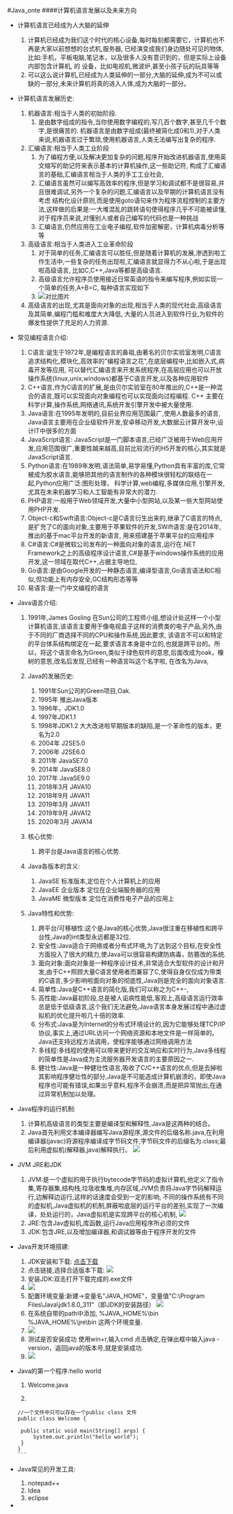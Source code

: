 #Java_onte
####计算机语言发展以及未来方向

- 计算机语言已经成为人大脑的延伸
  1. 计算机已经成为我们这个时代的核心设备,每时每刻都需要它，计算机也不再是大家以前想想的台式机,服务器,
  已经演变成我们身边随处可见的物体,比如:手机，平板电脑,笔记本，以及很多人没有意识到的，但是实际上设备内部包含计算机, 的
  设备，比如电视机,微波炉,甚至小孩子玩的玩具等等
  2. 可以这么说计算机,已经成为人类延伸的一部分,大脑的延伸,成为不可以或缺的一部分,未来计算机将真的进入人体,成为大脑的一部分。
  
- 计算机语言发展历史:
    1. 机器语言:相当于人类的初始阶段.
        1. 是由数字组成的指令,当你使用数字编程的,写几百个数字,甚至几千个数字,是很痛苦的.
        机器语言是由数字组成(最终被简化成0和1),对于人类来说,机器语言过于繁琐,使用机器语言,人类无法编写出复杂的程序.
    2. 汇编语言:相当于人类工业阶段
        1. 为了编程方便,以及解决更加复杂的问题,程序开始改进机器语言,使用英文缩写的助记符来表示基本的计算机操作,这一些助记符,
        构成了汇编语言的基础,汇编语言相当于人类的手工工业社会,
        2. 汇编语言虽然可以编写高效率的程序,但是学习和调试都不是很容易,并且很难调试,另外一个复杂的问题,汇编语言以及早期的计算机语言没有考虑
        结构化设计原则,而是使用goto语句来作为程序流程控制的主要方法,这样做的后果是:一大堆混乱的跳转语句使得程序几乎不可能被读懂,
        对于程序员来说,对懂别人或者自己编写的代码也是一种挑战
        3. 汇编语言,仍然应用在工业电子编程,软件加密解密，计算机病毒分析等等
    3. 高级语言:相当于人类进入工业革命阶段
        1. 对于简单的任务,汇编语言可以胜任,但是随着计算机的发展,渗透到啦工作生活中,一些复杂的任务出现啦,汇编语言就显得力不从心啦,于是出现啦高级语言,
        比如C,C++,Java等都是高级语言.
        2. 高级语言允许程序员使用接近日常英语的指令来编写程序,例如实现一个简单的任务,A+B=C,
        每种语言实现如下
        3. ![对比图片](../images/1670246933272.jpg)
    4. 高级语言的出现,尤其是面向对象的出现,相当于人类的现代社会,高级语言及其简单,编程门槛和难度大大降低,
    大量的人员进入到软件行业,为软件的爆发性提供了充足的人力资源.
    
- 常见编程语言介绍:
    1. C语言:诞生于1972年,是编程语言的鼻祖,由著名的贝尔实验室发明,C语言追求结构化,模块化,高效率的"编程语言之花",在底层编程中,比如嵌入式,病毒开发等应用,
    可以替代汇编语言来开发系统程序,在高层应用也可以开放操作系统(linux,unix,windows)都基于C语言开发,以及各种应用软件
    2. C++语言,作为C语言的扩展,是由贝尔实验室在80年推出的,C++是一种混合的语言,既可以实现面向对象编程也可以实现面向过程编程.
    C++ 主要在科学计算,操作系统,网络通讯,系统开发引擎开发中被大量使用.
    3. Java语言:在1995年发明的,目前业界应用范围最广,使用人数最多的语言,
    Java语言主要用在企业级软件开发,安卓移动开发,大数据云计算开发中,设计IT中很多的方面
    4. JavaScript语言: JavaScript是一门脚本语言,已经广泛被用于Web应用开发,应用范围很广,重要性越来越高,目前比较流行的H5开发的核心,其实就是JavaScript语言.
    5. Python语言:在1989年发明,语法简单,易学易懂,Python具有丰富的库,它常被成为胶水语言,能够把其他的语言制作的各种模块很轻松的联结在一起,Python应用广泛:图形处理，
    科学计算,web编程,多媒体应用,引擎开发,尤其在未来机器学习和人工智能有非常大的潜力.
    6. PHP语言:一般用于Web领域开发,大量中小型网站,以及某一些大型网站使用PHP开发.
    7. Object-c和Swift语言:Object-c是C语言衍生出来的,继承了C语言的特点,是扩充了C的面向对象,主要用于苹果软件的开发,SWift语言:是在2014年,推出的基于mac平台开发的新语言,
    用来搭建基于苹果平台的应用程序
    8. C#语言:C#是微软公司发布的一种面向对象的语言,运行在.NET Framework之上的高级程序设计语言,C#是基于windows操作系统的应用开发,这一领域在取代C++,占据主导地位,
    9. Go语言:是由Google开发的一种静态语言,编译型语言,Go语言语法和C相似,但功能上有内存安全,GC结构形态等等
    10. 易语言:是一门中文编程的语言
    
- Java语言介绍:
    1. 1991年,James Gosling 在Sun公司的工程师小组,想设计处这样一个小型计算机语言,该语言主要用于像电视盒子这样的消费类的电子产品,另外,由于不同的厂商选择不同的CPU和操作系统,因此要求,
    该语言不可以和特定的平台体系结构绑定在一起,要求语言本身是中立的,也就是跨平台的。所以，将这个语言命名为Green,类似于绿色软件的意思,后面改成为oak，橡树的意思,改名后发现,已经有一种语言叫这个名字啦,
    在改名为Java,
    2. Java的发展历史:
        1. 1991年Sun公司的Green项目,Oak.
        2. 1995年 推出Java版本
        3. 1996年，JDK1.0
        4. 1997年JDK1.1
        5. 1998年JDK1.2 大大改进啦早期版本的缺陷,是一个革命性的版本，更名为2.0
        6. 2004年 J2SE5.0
        7. 2006年 J2SE6.0
        8. 2011年 JavaSE7.0
        9. 2014年 JavaSE8.0
        10. 2017年 JavaSE9.0
        11. 2018年3月 JAVA10
        12. 2018年9月 JAVA11
        13. 2019年3月 JAVA11
        14. 2019年9月 JAVA12
        15. 2020年3月 JAVA14
        
    2. 核心优势:
        1. 跨平台是Java语言的核心优势.
    3. Java各版本的含义:
        1. JavaSE 标准版本,定位在个人计算机上的应用
        2. JavaEE 企业版本 定位在企业端服务器的应用
        3. JavaME 微型版本 定位在消费性电子产品的应用上
    4. Java特性和优势:
        1. 跨平台/可移植性:这个是Java的核心优势,Java很注重在移植性和跨平台性,Java的int类型永远都是32位.
        2. 安全性:Java适合于网络或者分布式环境,为了达到这个目标,在安全性方面投入了很大的精力,使Java可以很容易构建防病毒，防篡改的系统.
        3. 面向对象:面向对象是一种程序设计技术,非常适合大型软件的设计和开发,由于C++照顾大量C语言使用者而兼容了C,使得自身仅仅成为带类的C语言,多少影响啦面向对象的彻底性,Java则是完全的面向对象语言.
        4. 简单性:Java是C++语言的简化版,我们可以称之为C++-,
        5. 高性能:Java最初阶段,总是被人诟病性能低,客观上,高级语言运行效率总是低于低级语言,这个我们无法避免,Java语言本身发展过程中通过虚拟机的优化提升啦几十倍的效率.
        6. 分布式:Java是为Internet的分布式环境设计的,因为它能够处理TCP/IP协议,事实上,通过URL访问一个网络资源和本地文件是一样简单的。Java还支持远程方法调用，使程序能够通过网络调用方法
        7. 多线程:多线程的使用可以带来更好的交互响应和实时行为,Java多线程的简单性是Java成为主流服务器开发语言的主要原因之一.   
        8. 健壮性:Java是一种健壮性语言,吸收了C/C++语言的优点,但是去掉啦其影响程序健壮性的部分,Java是不可能造成计算机崩溃的，即使Java程序也可能有错误,如果出乎意料,程序不会崩溃,而是把异常抛出,在通过异常机制加以处理。
    
- Java程序的运行机制:
    1. 计算机高级语言的类型主要是编译型和解释性,Java是这两种的结合。
    2. Java首先利用文本编译器编写Java源程序,源文件的后缀名称.java,在利用编译器(javac)将源程序编译成字节码文件,字节码文件的后缀名为.class;最后利用虚拟机(解释器,java)解释执行。
    ![](./images/WechatIMG15077.png)
    
- JVM JRE和JDK
    1. JVM:是一个虚拟的用于执行bytecode字节码的虚拟计算机,他定义了指令集,寄存器集,结构栈,垃圾收集堆,内存区域,JVM负责将Java字节码解释运行,边解释边运行,这样的话速度会受到一定的影响,
    不同的操作系统有不同的虚拟机,Java虚拟机的机制,屏蔽啦底层的运行平台的差别,实现了一次编译，处处运行的，Java虚拟机是实现跨平台的核心机制,
    ![](./images/2WechatIMG5343.png)   
    2. JRE:包含Jav虚拟机,库函数,运行Java应用程序所必须的文件
    3. JDK:包含JRE,以及增加编译器,和调试器等由于程序开发的文件
    
- Java开发环境搭建:
    1. JDK安装和下载:
    [点击下载](https://www.oracle.com/cn/java/technologies/downloads/#java8-windows)
    2. 点击链接,选择合适版本下载:
    ![](./images/JDK1.png)
    3. 安装JDK:双击打开下载完成的.exe文件
    4. ![](./images/JDK2.png)
    5. 配置环境变量:新建->变量名"JAVA_HOME"，变量值"C:\Program Files\Java\jdk1.8.0_311"（即JDK的安装路径）
    ![](./images/JDK3.png)
    6. 在系统自带的path中添加, %JAVA_HOME%\bin %JAVA_HOME%\jre\bin 这两个环境变量.
    7. ![](./images/JDK4.png)
    8. 测试是否安装成功 使用win+r,输入cmd 点击确定,在弹出框中输入java -version，返回java的版本号,就是安装成功.
    9. ![](./images/JDK5.png)
    
- Java的第一个程序:hello world
    1. Welcome.java
    
    2. ```java
      //一个文件中只可以存在一个public class 文件
      public class Welcome {
      
       public static void main(String[] args) {
           System.out.println("hello world");
       }
      }
      ```
    
- Java常见的开发工具:
    
    1. notepad++
    2. Idea
    3. eclipse
    
- 
